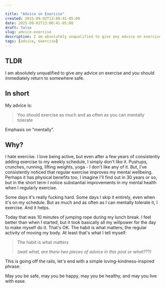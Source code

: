 ```yaml
---

title: "Advice on Exercise"
created: 2025-09-02T13:00:41-05:00
date: 2025-09-02T13:00:41-05:00
draft: false
slug: advice-exercise
description: I am absolutely unqualified to give any advice on exercise and you should immediately return to somewhere safe.
tags: [advice, exercise]
---
```


## TLDR

I am absolutely unqualified to give any advice on exercise and you should immediately return to somewhere safe.

## In short

My advice is:

> You should exercise as much and as often as you can mentally tolerate

Emphasis on "mentally".

## Why?

I hate exercise. I love being active, but even after a few years of consistently adding exercise to my weekly schedule, I simply don't like it. Pushups, crunches, running, lifting weights, yoga - I don't like any of it. But, I've consistently noticed that regular exercise improves my mental wellbeing. Perhaps it has physical benefits too, I imagine I'll find out in 30 years or so, but in the short term I notice substantial improvements in my mental health when I regularly exercise.

Some days it's really fucking hard. Some days I skip it entirely, even when it's on my schedule. But as much and as often as I can mentally tolerate it, I exercise. And it helps.

Today that was 10 minutes of jumping rope during my lunch break. I feel better than when I started, but it took basically all my willpower for the day to make myself do it. That's OK. The habit is what matters; the regular activity of moving my body. At least that's what I tell myself:

> The habit is what matters
>
> _(wait what, are there two pieces of advice in this post or what???)_

This is going off the rails, let's end with a simple loving-kindness-inspired phrase:

May you be safe, may you be happy, may you be healthy, and may you live with ease.
